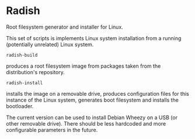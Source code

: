 Radish
======

Root filesystem generator and installer for Linux.

This set of scripts is implements Linux system installation from a running (potentially unrelated) Linux system.

    radish-build

produces a root filesystem image from packages taken from the distribution's repository.

    radish-install

installs the image on a removable drive, produces configuration files for this instance of the Linux system, generates boot filesystem and installs the bootloader.

The current version can be used to install Debian Wheezy on a USB (or other removable drive). There should be less hardcoded and more configurable parameters in the future.
